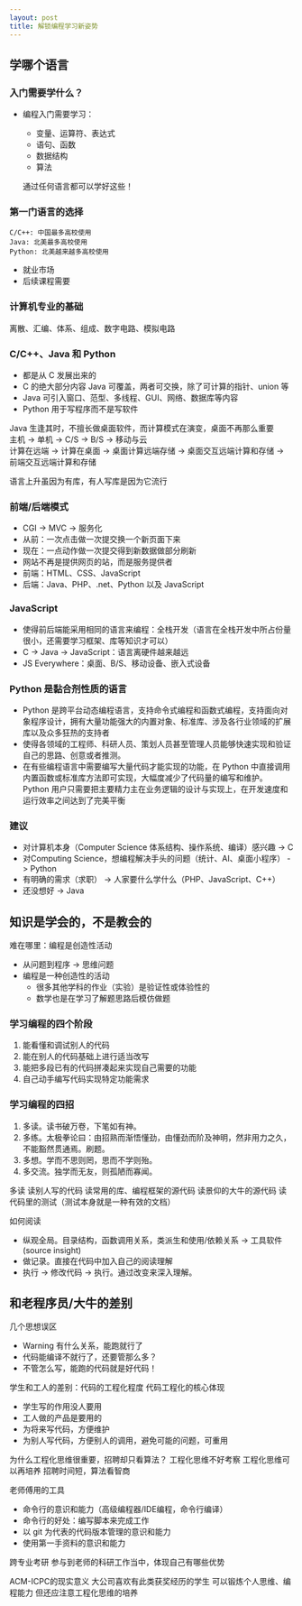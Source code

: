 ```yaml
---
layout: post
title: 解锁编程学习新姿势
---
```


## 学哪个语言

### 入门需要学什么？

*   编程入门需要学习：
    *   变量、运算符、表达式
    *   语句、函数
    *   数据结构
    *   算法

    通过任何语言都可以学好这些！

### 第一门语言的选择

    C/C++: 中国最多高校使用  
    Java: 北美最多高校使用  
    Python: 北美越来越多高校使用  

*   就业市场
*   后续课程需要

### 计算机专业的基础

离散、汇编、体系、组成、数字电路、模拟电路


### C/C++、Java 和 Python

*   都是从 C 发展出来的
*   C 的绝大部分内容 Java 可覆盖，两者可交换，除了可计算的指针、union 等
*   Java 可引入窗口、范型、多线程、GUI、网络、数据库等内容
*   Python 用于写程序而不是写软件

Java 生逢其时，不擅长做桌面软件，而计算模式在演变，桌面不再那么重要  
主机 -> 单机 -> C/S -> B/S -> 移动与云  
计算在远端 -> 计算在桌面 -> 桌面计算远端存储 -> 桌面交互远端计算和存储 -> 前端交互远端计算和存储  

语言上升虽因为有库，有人写库是因为它流行

### 前端/后端模式

*    CGI -> MVC -> 服务化
*    从前：一次点击做一次提交换一个新页面下来
*    现在：一点动作做一次提交得到新数据做部分刷新
*    网站不再是提供网页的站，而是服务提供者
*    前端：HTML、CSS、JavaScript
*    后端：Java、PHP、.net、Python 以及 JavaScript

### JavaScript

*    使得前后端能采用相同的语言来编程：全栈开发（语言在全栈开发中所占份量很小，还需要学习框架、库等知识才可以）
*    C -> Java -> JavaScript：语言离硬件越来越远
*    JS Everywhere：桌面、B/S、移动设备、嵌入式设备

### Python 是黏合剂性质的语言

*    Python 是跨平台动态编程语言，支持命令式编程和函数式编程，支持面向对象程序设计，拥有大量功能强大的内置对象、标准库、涉及各行业领域的扩展库以及众多狂热的支持者
*    使得各领域的工程师、科研人员、策划人员甚至管理人员能够快速实现和验证自己的思路、创意或者推测。
*    在有些编程语言中需要编写大量代码才能实现的功能，在 Python 中直接调用内置函数或标准库方法即可实现，大幅度减少了代码量的编写和维护。 Python 用户只需要把主要精力主在业务逻辑的设计与实现上，在开发速度和运行效率之间达到了完美平衡

### 建议

*    对计算机本身（Computer Science 体系结构、操作系统、编译）感兴趣 -> C
*    对Computing Science，想编程解决手头的问题（统计、AI、桌面小程序） -> Python
*    有明确的需求（求职） -> 人家要什么学什么（PHP、JavaScript、C++）
*    还没想好 -> Java

## 知识是学会的，不是教会的

难在哪里：编程是创造性活动

*    从问题到程序 -> 思维问题
*    编程是一种创造性的活动
     *    很多其他学科的作业（实验）是验证性或体验性的
     *    数学也是在学习了解题思路后模仿做题
### 学习编程的四个阶段
1.    能看懂和调试别人的代码
2.    能在别人的代码基础上进行适当改写
3.    能把多段已有的代码拼凑起来实现自己需要的功能
4.    自己动手编写代码实现特定功能需求

### 学习编程的四招
1.    多读。读书破万卷，下笔如有神。
2.    多练。太极拳论曰：由招熟而渐悟懂劲，由懂劲而阶及神明，然非用力之久，不能豁然贯通焉。刷题。
3.    多想。学而不思则罔，思而不学则殆。
4.    多交流。独学而无友，则孤陋而寡闻。

多读
读别人写的代码
读常用的库、编程框架的源代码
读景仰的大牛的源代码
读代码里的测试（测试本身就是一种有效的文档）


如何阅读

*    纵观全局。目录结构，函数调用关系，类派生和使用/依赖关系 -> 工具软件(source insight)
*    做记录。直接在代码中加入自己的阅读理解
*    执行 -> 修改代码 -> 执行。通过改变来深入理解。

## 和老程序员/大牛的差别

几个思想误区

*    Warning 有什么关系，能跑就行了
*    代码能编译不就行了，还要管那么多？
*    不管怎么写，能跑的代码就是好代码！

学生和工人的差别：代码的工程化程度
代码工程化的核心体现

*   学生写的作用没人要用
*   工人做的产品是要用的
*   为将来写代码，方便维护
*   为别人写代码，方便别人的调用，避免可能的问题，可重用

为什么工程化思维很重要，招聘却只看算法？
工程化思维不好考察
工程化思维可以再培养
招聘时间短，算法看智商


老师傅用的工具

*    命令行的意识和能力（高级编程器/IDE编程，命令行编译）
*    命令行的好处：编写脚本来完成工作
*    以 git 为代表的代码版本管理的意识和能力
*    使用第一手资料的意识和能力


跨专业考研
参与到老师的科研工作当中，体现自己有哪些优势

ACM-ICPC的现实意义
大公司喜欢有此类获奖经历的学生
可以锻炼个人思维、编程能力
但还应注意工程化思维的培养
